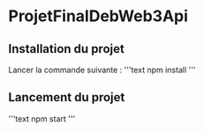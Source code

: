 # ProjetFinalDebWeb3Api

## Installation du projet

Lancer la commande suivante :
'''text
npm install
'''

## Lancement du projet
'''text
npm start
'''
